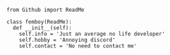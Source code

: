 ```
from Github import ReadMe

class femboy(ReadMe):
  def __init__(self):
    self.info = 'Just an average no life developer'
    self.hobby = 'Annoying discord'
    self.contact = 'No need to contact me'
```

<!---
femboy11/femboy11 is a ✨ special ✨ repository because its `README.md` (this file) appears on your GitHub profile.
You can click the Preview link to take a look at your changes.
--->
